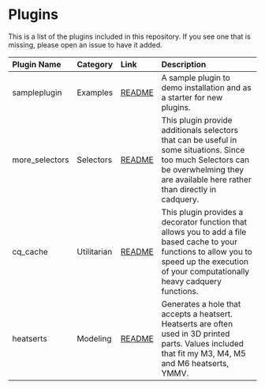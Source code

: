 # Plugins

This is a list of the plugins included in this repository. If you see one that is missing, please open an issue to have it added.

| Plugin Name    | Category     | Link                                     | Description                                                               |
| :------------- | :----------- | :--------------------------------------- | :------------------------------------------------------------------------ |
|  sampleplugin  | Examples     | [README](plugins/sampleplugin/README.md) | A sample plugin to demo installation and as a starter for new plugins.    |
|  more_selectors  | Selectors     | [README](plugins/sampleplugin/README.md) | This plugin provide additionals selectors that can be useful in some situations. Since too much Selectors can be overwhelming they are available here rather than directly in cadquery.     |
|  cq_cache  | Utilitarian     | [README](plugins/sampleplugin/README.md) | This plugin provides a decorator function that allows you to add a file based cache to your functions to allow you to speed up the execution of your computationally heavy cadquery functions.    |
|  heatserts  | Modeling     | [README](plugins/heatserts/README.md) | Generates a hole that accepts a heatsert. Heatserts are often used in 3D printed parts. Values included that fit my M3, M4, M5 and M6 heatserts, YMMV.    |
